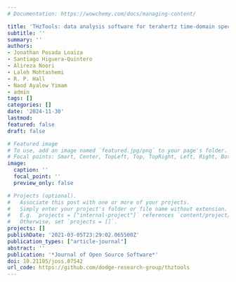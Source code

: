 ```yaml
---
# Documentation: https://wowchemy.com/docs/managing-content/

title: 'THzTools: data analysis software for terahertz time-domain spectroscopy'
subtitle: ''
summary: ''
authors:
- Jonathan Posada Loaiza
- Santiago Higuera-Quintero
- Alireza Noori
- Laleh Mohtashemi
- R. P. Hall
- Naod Ayalew Yimam
- admin
tags: []
categories: []
date: '2024-11-30'
lastmod:
featured: false
draft: false

# Featured image
# To use, add an image named `featured.jpg/png` to your page's folder.
# Focal points: Smart, Center, TopLeft, Top, TopRight, Left, Right, BottomLeft, Bottom, BottomRight.
image:
  caption: ''
  focal_point: ''
  preview_only: false

# Projects (optional).
#   Associate this post with one or more of your projects.
#   Simply enter your project's folder or file name without extension.
#   E.g. `projects = ["internal-project"]` references `content/project/deep-learning/index.md`.
#   Otherwise, set `projects = []`.
projects: []
publishDate: '2021-03-05T23:29:02.065500Z'
publication_types: ["article-journal"]
abstract: ''
publication: '*Journal of Open Source Software*'
doi: 10.21105/joss.07542
url_code: https://github.com/dodge-research-group/thztools
---
```

